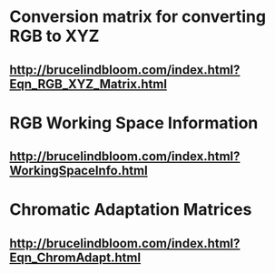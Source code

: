 # Conversion matrix for converting RGB to XYZ
## http://brucelindbloom.com/index.html?Eqn_RGB_XYZ_Matrix.html

# RGB Working Space Information
## http://brucelindbloom.com/index.html?WorkingSpaceInfo.html

# Chromatic Adaptation Matrices
## http://brucelindbloom.com/index.html?Eqn_ChromAdapt.html
